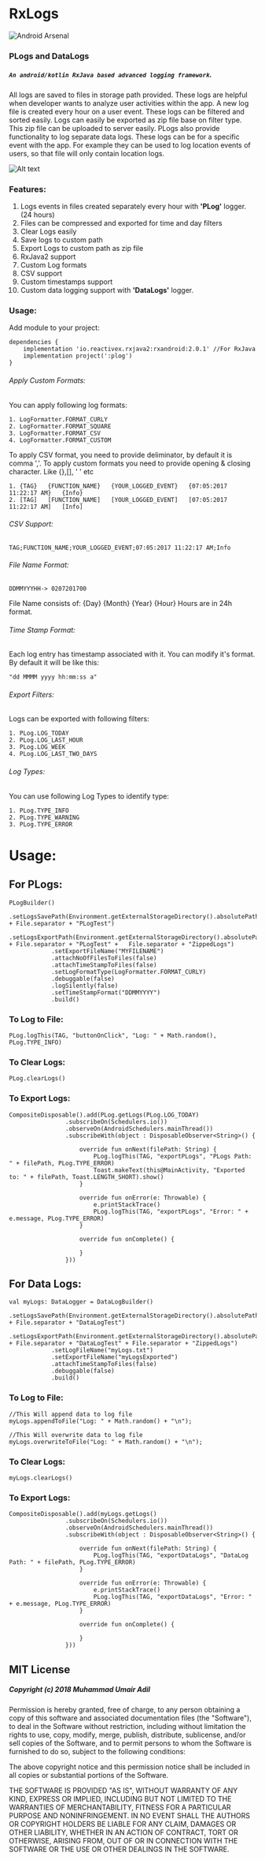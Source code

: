 # RxLogs
![Android Arsenal]( https://img.shields.io/badge/Android%20Arsenal-RxLogs-green.svg?style=flat )
### PLogs and DataLogs
##### `An android/kotlin RxJava based advanced logging framework`. 

All logs are saved to files in storage path provided. These logs are helpful when developer wants to analyze user activities within the app. A new log file is created every hour on a user event. These logs can be filtered and sorted easily. Logs can easily be exported as zip file base on filter type. This zip file can be uploaded to server easily. PLogs also provide functionality to log separate data logs. These logs can be for a specific event with the app. For example they can be used to log location events of users, so that file will only contain location logs.

![Alt text](pictures/feature.png?raw=true "Icon")

### Features:

1. Logs events in files created separately every hour with **'PLog'** logger. (24 hours)
2. Files can be compressed and exported for time and day filters
3. Clear Logs easily
4. Save logs to custom path
5. Export Logs to custom path as zip file
6. RxJava2 support
7. Custom Log formats
8. CSV support
9. Custom timestamps support
10. Custom data logging support with **'DataLogs'** logger.

### Usage:

Add module to your project:

    dependencies {
        implementation 'io.reactivex.rxjava2:rxandroid:2.0.1' //For RxJava
        implementation project(':plog')
    }

###### Apply Custom Formats:

You can apply following log formats:

    1. LogFormatter.FORMAT_CURLY
    2. LogFormatter.FORMAT_SQUARE
    3. LogFormatter.FORMAT_CSV
    4. LogFormatter.FORMAT_CUSTOM

To apply CSV format, you need to provide deliminator, by default it is comma ','.
To apply custom formats you need to provide opening & closing character. Like {},[], ' ' etc

    1. {TAG}   {FUNCTION_NAME}   {YOUR_LOGGED_EVENT}   {07:05:2017 11:22:17 AM}   {Info}
    2. [TAG]   [FUNCTION_NAME]   [YOUR_LOGGED_EVENT]   [07:05:2017 11:22:17 AM]   [Info]

###### CSV Support:
    TAG;FUNCTION_NAME;YOUR_LOGGED_EVENT;07:05:2017 11:22:17 AM;Info

###### File Name Format:
    DDMMYYYHH-> 0207201700

File Name consists of: {Day} {Month} {Year} {Hour} Hours are in 24h format.

###### Time Stamp Format:

Each log entry has timestamp associated with it. You can modify it's format. 
By default it will be like this:

    "dd MMMM yyyy hh:mm:ss a"

###### Export Filters:
   
   Logs can be exported with following filters:
   
    1. PLog.LOG_TODAY
    2. PLog.LOG_LAST_HOUR
    3. PLog.LOG_WEEK
    4. PLog.LOG_LAST_TWO_DAYS
    
###### Log Types:

You can use following Log Types to identify type:

    1. PLog.TYPE_INFO
    2. PLog.TYPE_WARNING
    3. PLog.TYPE_ERROR

# Usage:

## For PLogs:

    PLogBuilder()
                .setLogsSavePath(Environment.getExternalStorageDirectory().absolutePath + File.separator + "PLogTest")
                .setLogsExportPath(Environment.getExternalStorageDirectory().absolutePath + File.separator + "PLogTest" +   File.separator + "ZippedLogs")
                .setExportFileName("MYFILENAME")
                .attachNoOfFilesToFiles(false)
                .attachTimeStampToFiles(false)
                .setLogFormatType(LogFormatter.FORMAT_CURLY)
                .debuggable(false)
                .logSilently(false)
                .setTimeStampFormat("DDMMYYYY")
                .build()
                
### To Log to File:
    PLog.logThis(TAG, "buttonOnClick", "Log: " + Math.random(), PLog.TYPE_INFO)
    
### To Clear Logs:
    PLog.clearLogs()
              
### To Export Logs:    

    CompositeDisposable().add(PLog.getLogs(PLog.LOG_TODAY)
                    .subscribeOn(Schedulers.io())
                    .observeOn(AndroidSchedulers.mainThread())
                    .subscribeWith(object : DisposableObserver<String>() {

                        override fun onNext(filePath: String) {
                            PLog.logThis(TAG, "exportPLogs", "PLogs Path: " + filePath, PLog.TYPE_ERROR)
                            Toast.makeText(this@MainActivity, "Exported to: " + filePath, Toast.LENGTH_SHORT).show()
                        }

                        override fun onError(e: Throwable) {
                            e.printStackTrace()
                            PLog.logThis(TAG, "exportPLogs", "Error: " + e.message, PLog.TYPE_ERROR)
                        }

                        override fun onComplete() {

                        }
                    }))
                
## For Data Logs:

    val myLogs: DataLogger = DataLogBuilder()
                .setLogsSavePath(Environment.getExternalStorageDirectory().absolutePath + File.separator + "DataLogTest")
                .setLogsExportPath(Environment.getExternalStorageDirectory().absolutePath + File.separator + "DataLogTest" + File.separator + "ZippedLogs")
                .setLogFileName("myLogs.txt")
                .setExportFileName("myLogsExported")
                .attachTimeStampToFiles(false)
                .debuggable(false)
                .build()

### To Log to File:
    
    //This Will append data to log file
    myLogs.appendToFile("Log: " + Math.random() + "\n");
    
    //This Will overwrite data to log file
    myLogs.overwriteToFile("Log: " + Math.random() + "\n");
    
### To Clear Logs:
    myLogs.clearLogs()
    
### To Export Logs:  

    CompositeDisposable().add(myLogs.getLogs()
                    .subscribeOn(Schedulers.io())
                    .observeOn(AndroidSchedulers.mainThread())
                    .subscribeWith(object : DisposableObserver<String>() {

                        override fun onNext(filePath: String) {
                            PLog.logThis(TAG, "exportDataLogs", "DataLog Path: " + filePath, PLog.TYPE_ERROR)
                        }

                        override fun onError(e: Throwable) {
                            e.printStackTrace()
                            PLog.logThis(TAG, "exportDataLogs", "Error: " + e.message, PLog.TYPE_ERROR)
                        }

                        override fun onComplete() {

                        }
                    }))
                
                
## MIT License

##### Copyright (c) 2018 Muhammad Umair Adil

Permission is hereby granted, free of charge, to any person obtaining a copy of this software and associated documentation files (the "Software"), to deal in the Software without restriction, including without limitation the rights to use, copy, modify, merge, publish, distribute, sublicense, and/or sell copies of the Software, and to permit persons to whom the Software is furnished to do so, subject to the following conditions:

The above copyright notice and this permission notice shall be included in all copies or substantial portions of the Software.

THE SOFTWARE IS PROVIDED "AS IS", WITHOUT WARRANTY OF ANY KIND, EXPRESS OR IMPLIED, INCLUDING BUT NOT LIMITED TO THE WARRANTIES OF MERCHANTABILITY, FITNESS FOR A PARTICULAR PURPOSE AND NONINFRINGEMENT. IN NO EVENT SHALL THE AUTHORS OR COPYRIGHT HOLDERS BE LIABLE FOR ANY CLAIM, DAMAGES OR OTHER LIABILITY, WHETHER IN AN ACTION OF CONTRACT, TORT OR OTHERWISE, ARISING FROM, OUT OF OR IN CONNECTION WITH THE SOFTWARE OR THE USE OR OTHER DEALINGS IN THE SOFTWARE.
